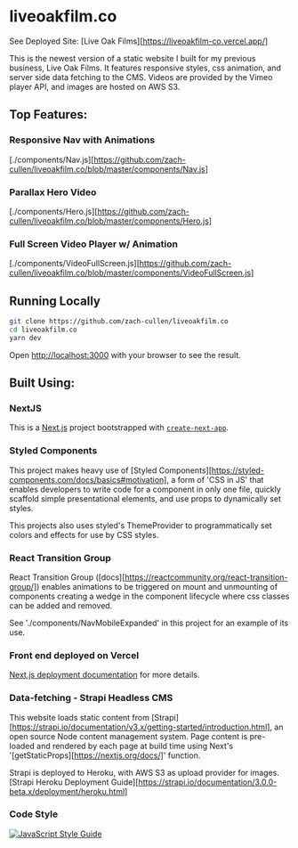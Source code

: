 # liveoakfilm.co

See Deployed Site:
[Live Oak Films][https://liveoakfilm-co.vercel.app/]

This is the newest version of a static website I built for my previous business, Live Oak Films. It features responsive styles, css animation, and server side data fetching to the CMS. Videos are provided by the Vimeo player API, and images are hosted on AWS S3. 

## Top Features: 

### Responsive Nav with Animations 
[./components/Nav.js][https://github.com/zach-cullen/liveoakfilm.co/blob/master/components/Nav.js]

### Parallax Hero Video
[./components/Hero.js][https://github.com/zach-cullen/liveoakfilm.co/blob/master/components/Hero.js]

### Full Screen Video Player w/ Animation
[./components/VideoFullScreen.js][https://github.com/zach-cullen/liveoakfilm.co/blob/master/components/VideoFullScreen.js]

## Running Locally

```bash
git clone https://github.com/zach-cullen/liveoakfilm.co
cd liveoakfilm.co
yarn dev
```

Open [http://localhost:3000](http://localhost:3000) with your browser to see the result.


## Built Using:

### NextJS

This is a [Next.js](https://nextjs.org/) project bootstrapped with [`create-next-app`](https://github.com/vercel/next.js/tree/canary/packages/create-next-app).

### Styled Components

This project makes heavy use of [Styled Components][https://styled-components.com/docs/basics#motivation], a form of 'CSS in JS' that enables developers to write code for a component in only one file, quickly scaffold simple presentational elements, and use props to dynamically set styles. 

This projects also uses styled's ThemeProvider to programmatically set colors and effects for use by CSS styles.

### React Transition Group

React Transition Group ([docs][https://reactcommunity.org/react-transition-group/]) enables animations to be triggered on mount and unmounting of components creating a wedge in the component lifecycle where css classes can be added and removed. 

See './components/NavMobileExpanded' in this project for an example of its use. 

### Front end deployed on Vercel

[Next.js deployment documentation](https://nextjs.org/docs/deployment) for more details.

### Data-fetching - Strapi Headless CMS

This website loads static content from [Strapi][https://strapi.io/documentation/v3.x/getting-started/introduction.html], an open source Node content management system. Page content is pre-loaded and rendered by each page at build time using Next's '[getStaticProps][https://nextjs.org/docs/]' function. 

Strapi is deployed to Heroku, with AWS S3 as upload provider for images. [Strapi Heroku Deployment Guide][https://strapi.io/documentation/3.0.0-beta.x/deployment/heroku.html]

### Code Style

[![JavaScript Style Guide](https://cdn.rawgit.com/standard/standard/master/badge.svg)](https://github.com/standard/standard)

